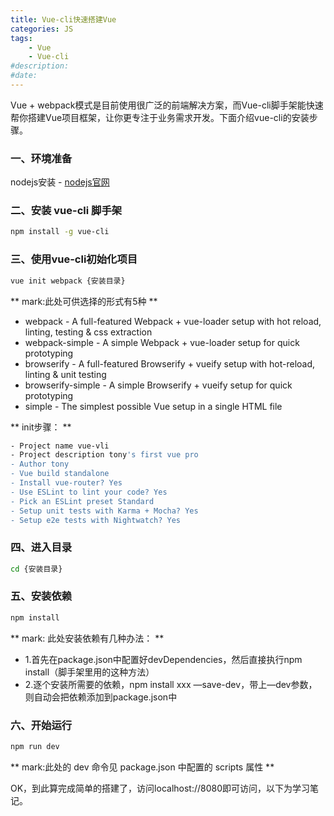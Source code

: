 ```yaml
---
title: Vue-cli快速搭建Vue
categories: JS
tags: 
    - Vue
    - Vue-cli
#description: 
#date: 
---
```


Vue + webpack模式是目前使用很广泛的前端解决方案，而Vue-cli脚手架能快速帮你搭建Vue项目框架，让你更专注于业务需求开发。下面介绍vue-cli的安装步骤。

<!-- more -->

### 一、环境准备
nodejs安装  -  [nodejs官网](https://nodejs.org/en/download/ "nodejs官网下载安装包")

### 二、安装 vue-cli 脚手架
``` bash
npm install -g vue-cli
```
### 三、使用vue-cli初始化项目
``` bash
vue init webpack {安装目录}
```
** mark:此处可供选择的形式有5种 **
+ webpack - A full-featured Webpack + vue-loader setup with hot reload, linting, testing & css extraction
+ webpack-simple - A simple Webpack + vue-loader setup for quick prototyping
+ browserify - A full-featured Browserify + vueify setup with hot-reload, linting & unit testing
+ browserify-simple - A simple Browserify + vueify setup for quick prototyping
+ simple - The simplest possible Vue setup in a single HTML file

** init步骤： **
``` bash
- Project name vue-vli
- Project description tony's first vue pro
- Author tony
- Vue build standalone
- Install vue-router? Yes
- Use ESLint to lint your code? Yes
- Pick an ESLint preset Standard
- Setup unit tests with Karma + Mocha? Yes
- Setup e2e tests with Nightwatch? Yes
```

### 四、进入目录
``` bash
cd {安装目录}
```

### 五、安装依赖
``` bash
npm install
```
** mark: 此处安装依赖有几种办法： **
- 1.首先在package.json中配置好devDependencies，然后直接执行npm install（脚手架里用的这种方法）
- 2.逐个安装所需要的依赖，npm install xxx —save-dev，带上—dev参数，则自动会把依赖添加到package.json中

### 六、开始运行
``` bash
npm run dev
```
** mark:此处的 dev 命令见 package.json 中配置的 scripts 属性 **

OK，到此算完成简单的搭建了，访问localhost://8080即可访问，以下为学习笔记。

